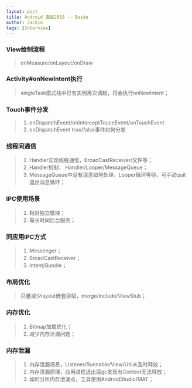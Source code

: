 ```yaml
---
layout: post
title: Android 面经2018 -- Baidu
author: Jackin
tags: [Interview]
---
```


### View绘制流程
> onMeasure/onLayout/onDraw

### Activity#onNewIntent执行
> singleTask模式栈中已有实例再次调起，将会执行onNewIntent；

### Touch事件分发
> 1. onDispatchEvent/onInterceptTouceEvent/onTouchEvent
> 2. onDispatchEvent true/false事件如何分发

### 线程间通信
> 1. Handler实现线程通信，BroadCastReceiver/文件等；
> 2. Handler机制， Handler/Looper/MessageQueue；
> 3. MessageQueue中没有消息如何处理，Looper循环等待，可手动quit退出消息循环；

### IPC使用场景
> 1. 相对独立模块；
> 2. 需长时间后台服务；

### 同应用IPC方式
> 1. Messenger；
> 2. BroadCastReceiver；
> 3. Intent/Bundle；

### 布局优化
> 尽量减少layout嵌套层级，merge/include/ViewStub；

### 内存优化
> 1. Bitmap加载优化；
> 2. 减少内存泄漏问题；

### 内存泄漏
> 1. 内存泄漏场景，Listener/Runnable/View/Util未及时释放；
> 2. 内存泄漏原理，应用进程退出后gc发现有Context无法释放；
> 3. 如何分析内存泄漏点，工具使用AndroidStudio/MAT；
